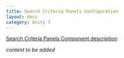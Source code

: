 ```yaml
---
title: Search Criteria Panels Configuration
layout: docs
category: Unity 7
---
```

[Search Criteria Panels Component description](../components/search-criteria-panel.md)

*content to be added*




